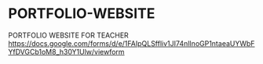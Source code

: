 # PORTFOLIO-WEBSITE
PORTFOLIO WEBSITE FOR TEACHER
https://docs.google.com/forms/d/e/1FAIpQLSffliv1JI74nlInoGP1ntaeaUYWbFYfDVGCb1oM8_h30Y1Ulw/viewform